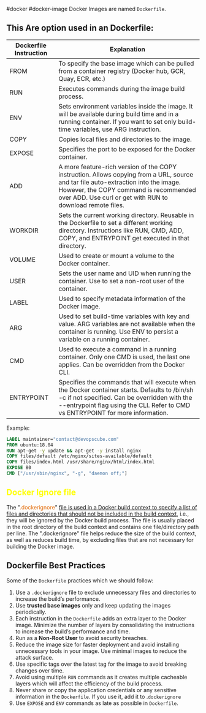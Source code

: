 #docker #docker-image
Docker Images are named `Dockerfile`.

## This Are option used in an Dockerfile:
| Dockerfile Instruction | Explanation |
| --- | --- |
| FROM | To specify the base image which can be pulled from a container registry (Docker hub, GCR, Quay, ECR, etc.) |
| RUN | Executes commands during the image build process. |
| ENV | Sets environment variables inside the image. It will be available during build time and in a running container. If you want to set only build-time variables, use ARG instruction. |
| COPY | Copies local files and directories to the image. |
| EXPOSE | Specifies the port to be exposed for the Docker container. |
| ADD | A more feature-rich version of the COPY instruction. Allows copying from a URL, source and tar file auto-extraction into the image. However, the COPY command is recommended over ADD. Use curl or get with RUN to download remote files. |
| WORKDIR | Sets the current working directory. Reusable in the Dockerfile to set a different working directory. Instructions like RUN, CMD, ADD, COPY, and ENTRYPOINT get executed in that directory. |
| VOLUME | Used to create or mount a volume to the Docker container. |
| USER | Sets the user name and UID when running the container. Use to set a non-root user of the container. |
| LABEL | Used to specify metadata information of the Docker image. |
| ARG | Used to set build-time variables with key and value. ARG variables are not available when the container is running. Use ENV to persist a variable on a running container. |
| CMD | Used to execute a command in a running container. Only one CMD is used, the last one applies. Can be overridden from the Docker CLI. |
| ENTRYPOINT | Specifies the commands that will execute when the Docker container starts. Defaults to /bin/sh -c if not specified. Can be overridden with the --entrypoint flag using the CLI. Refer to CMD vs ENTRYPOINT for more information. |
Example:
```Dockerfile
LABEL maintainer="contact@devopscube.com"
FROM ubuntu:18.04
RUN apt-get -y update && apt-get -y install nginx
COPY files/default /etc/nginx/sites-available/default
COPY files/index.html /usr/share/nginx/html/index.html
EXPOSE 80
CMD ["/usr/sbin/nginx", "-g", "daemon off;"]
```

## <font color="#ffff00">Docker Ignore file</font> 
The "<font color="#e36c09">.dockerignore</font>" <u>file is used in a Docker build context to specify a list of files and directories that should not be included in the build context</u>, i.e., they will be ignored by the Docker build process. The file is usually placed in the root directory of the build context and contains one file/directory path per line. The ".dockerignore" file helps reduce the size of the build context, as well as reduces build time, by excluding files that are not necessary for building the Docker image.
## Dockerfile Best Practices
Some of the `Dockerfile` practices which we should follow:
1.  Use a `.dockerignore` file to exclude unnecessary files and directories to increase the build’s performance.
2.  Use **trusted base images** only and keep updating the images periodically.
3.  Each instruction in the `Dockerfile` adds an extra layer to the Docker image. Minimize the number of layers by consolidating the instructions to increase the build’s performance and time.
4.  Run as a **Non-Root User** to avoid security breaches.
5.  Reduce the image size for faster deployment and avoid installing unnecessary tools in your image. Use minimal images to reduce the attack surface.
6.  Use specific tags over the latest tag for the image to avoid breaking changes over time.
7.  Avoid using multiple `RUN` commands as it creates multiple cacheable layers which will affect the efficiency of the build process.
8.  Never share or copy the application credentials or any sensitive information in the `Dockerfile`. If you use it, add it to .`dockerignore`
9.  Use `EXPOSE` and `ENV` commands as late as possible in `Dockerfile`.